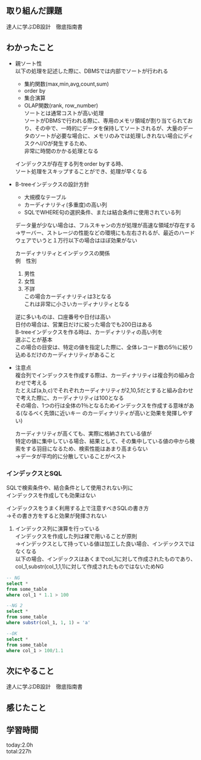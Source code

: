 ## 取り組んだ課題   
 達人に学ぶDB設計　徹底指南書    
## わかったこと   
* 親ソート性   
  以下の処理を記述した際に、DBMSでは内部でソートが行われる   
  * 集約関数(max,min,avg,count,sum)   
  * order by   
  * 集合演算   
  * OLAP関数(rank, row_number)   
  ソートとは通常コストが高い処理   
  ソートがDBMSで行われる際に、専用のメモリ領域が割り当てられており、その中で、一時的にデータを保持してソートされるが、大量のデータのソートが必要な場合に、メモリのみでは処理しきれない場合にディスクへI/Oが発生するため、   
  非常に時間のかかる処理となる   
   
  インデックスが存在する列をorder byする時、   
  ソート処理をスキップすることができ、処理が早くなる   
   
* B-treeインデックスの設計方針   
  * 大規模なテーブル   
  * カーディナリティ(多重度)の高い列   
  * SQLでWHERE句の選択条件、または結合条件に使用されている列   
   
   
  データ量が少ない場合は、フルスキャンの方が処理が高速な領域が存在する   
  →サーバー、ストレージの性能などの環境にも左右されるが、最近のハードウェアでいうと１万行以下の場合はほぼ効果がない   
   
  カーディナリティとインデックスの関係   
  例　性別   
  1. 男性   
  2. 女性   
  3. 不詳   
  この場合カーディナリティは3となる   
  これは非常に小さいカーディナリティとなる   
   
  逆に多いものは、口座番号や日付は高い   
  日付の場合は、営業日だけに絞った場合でも200日はある   
  B-treeインデックスを作る時は、カーディナリティの高い列を   
  選ぶことが基本   
  この場合の目安は、特定の値を指定した際に、全体レコード数の5％に絞り込めるだけのカーディナリティがあること   
   
* 注意点   
  複合列でインデックスを作成する際は、カーディナリティは複合列の組み合わせで考える   
  たとえば(a,b,c)でそれぞれカーディナリティが2,10,5だとすると組み合わせで考えた際に、カーディナリティは100となる   
  その場合、1つの行は全体の1％となるためインデックスを作成する意味がある(なるべく先頭に近いキー	のカーディナリティが高いと効果を発揮しやすい)   
   
  カーディナリティが高くても、実際に格納されている値が   
  特定の値に集中している場合、結果として、その集中している値の中から検索をする羽目になるため、検索性能はあまり高まらない   
  →データが平均的に分散していることがベスト   
   
### インデックスとSQL   
  SQLで検索条件や、結合条件として使用されない列に   
  インデックスを作成しても効果はない   
   
  インデックスをうまく利用する上で注意すべきSQLの書き方   
  →その書き方をすると効果が発揮されない   
  1. インデックス列に演算を行っている   
 インデックスを作成した列は裸で用いることが原則   
 →インデックスとして持っている値は加工した良い場合、インデックスではなくなる   
 以下の場合、インデックスはあくまでcol_1に対して作成されたものであり、col_1,substr(col_1,1,1)に対して作成されたものではないためNG   
 ```sql   
 -- NG   
 select *   
 from some_table   
 where col_1 * 1.1 > 100   
 ```   
 ```sql   
 --NG 2   
 select *   
 from some_table   
 where substr(col_1, 1, 1) = 'a'   
 ```   
 ```sql   
 --OK   
 select *   
 from some_table   
 where col_1 > 100/1.1   
 ```   
       
## 次にやること   
 達人に学ぶDB設計　徹底指南書    
## 感じたこと   
   
## 学習時間   
 today:2.0h   
 total:227h   